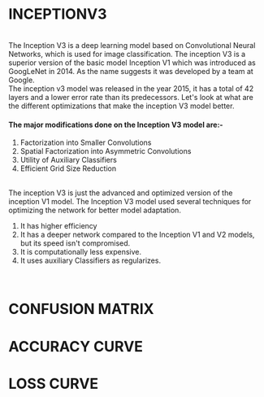 <h1>INCEPTIONV3</h1>
<br>
The Inception V3 is a deep learning model based on Convolutional Neural Networks, which is used for image classification. The inception V3 is a superior version of the basic model Inception V1 which was introduced as GoogLeNet in 2014. As the name suggests it was developed by a team at Google.
<br>
The inception v3 model was released in the year 2015, it has a total of 42 layers and a lower error rate than its predecessors. Let's look at what are the different optimizations that make the inception V3 model better.
<br>
<h4>The major modifications done on the Inception V3 model are:-</h4>
<ol>
<li>Factorization into Smaller Convolutions
</li> 
<li>Spatial Factorization into Asymmetric Convolutions</li>
<li>Utility of Auxiliary Classifiers</li>
<li>Efficient Grid Size Reduction</li>
</ol>
<br>
The inception V3 is just the advanced and optimized version of the inception V1 model. The Inception V3 model used several techniques for optimizing the network for better model adaptation.
<br>
<ol>
<li>It has higher efficiency</li>
<li>It has a deeper network compared to the Inception V1 and V2 models, but its speed isn't compromised.</li>
<li>It is computationally less expensive.</li>
<li>It uses auxiliary Classifiers as regularizes.</li>
</ol>
<br>

<h1>CONFUSION MATRIX</h1>
<h1>ACCURACY CURVE</h1>
<h1>LOSS CURVE</h1>
